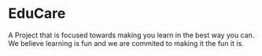 # EduCare
A Project that is focused towards making you learn in the best way you can.
We believe learning is fun and we are commited to making it the fun it is.
